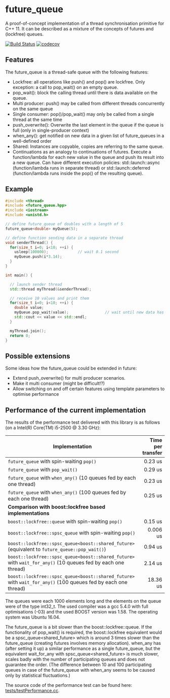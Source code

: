 # future_queue
A proof-of-concept implementation of a thread synchronisation primitive for C++ 11. It can be described as a mixture of the concepts of futures and (lockfree) queues.

[![Build Status](https://travis-ci.org/mhier/future_queue.svg?branch=master)](https://travis-ci.org/mhier/future_queue)
[![codecov](https://codecov.io/gh/mhier/future_queue/branch/master/graph/badge.svg)](https://codecov.io/gh/mhier/future_queue)

## Features
The future_queue is a thread-safe queue with the following features:
* Lockfree: all operations like push() and pop() are lockfree. Only exception: a call to pop_wait() on an empty queue.
* pop_wait(): block the calling thread until there is data available on the queue.
* Multi producer: push() may be called from different threads concurrently on the same queue
* Single consumer: pop()/pop_wait() may only be called from a single thread at the same time
* push_overwrite(): Overwrite the last element in the queue if the queue is full (only in single-producer context)
* when_any(): get notified on new data in a given list of future_queues in a well-defined order
* Shared: Instances are copyable, copies are referring to the same queue.
* Continuations as an analogy to continuations of futures. Execute a function/lambda for each new value in the queue and push its result into a new queue. Can have different execution policies: std::launch::async (function/lambda runs in separate thread) or std::launch::deferred (function/lambda runs inside the pop() of the resulting queue).

## Example
```C++
#include <thread>
#include <future_queue.hpp>
#include <iostream>
#include <unistd.h>

// define future_queue of doubles with a length of 5
future_queue<double> myQueue(5);

// define function sending data in a separate thread
void senderThread() {
  for(size_t i=0; i<10; ++i) {
    usleep(100000);             // wait 0.1 second
    myQueue.push(i*3.14);
  }
}

int main() {

  // launch sender thread
  std::thread myThread(&senderThread);

  // receive 10 values and print them
  for(size_t i=0; i<10; ++i) {
    double value;
    myQueue.pop_wait(value);                // wait until new data has arrived
    std::cout << value << std::endl;
  }

  myThread.join();
  return 0;
}
```

## Possible extensions
Some ideas how the future_queue could be extended in future:
* Extend push_overwrite() for multi producer scenarios.
* Make it multi consumer (might be difficult!?)
* Allow switching on and off certain features using template parameters to optimise performance

## Performance of the current implementation
The results of the performance test delivered with this library is as follows (on a Intel(R) Core(TM) i5-2500 @ 3.30 GHz):

| Implementation                                                                                       | Time per transfer |
|---------------------------------------------------------------------------------------------------------------|---------:|
|`future_queue` with spin-waiting `pop()`                                                                       |  0.23 us |
|`future_queue` with `pop_wait()`                                                                               |  0.29 us |
|`future_queue` with `when_any()` (10 queues fed by each one thread)                                            |  0.23 us |
|`future_queue` with `when_any()` (100 queues fed by each one thread)                                           |  0.25 us |
| **Comparison with boost::lockfree based implementations**                                                     |          |
|`boost::lockfree::queue` with spin-waiting `pop()`                                                             |  0.15 us |
|`boost::lockfree::spsc_queue` with spin-waiting `pop()`                                                        | 0.006 us |
|`boost::lockfree::spsc_queue<boost::shared_future>` (equivalent to `future_queue::pop_wait()`)                 |  0.94 us |
|`boost::lockfree::spsc_queue<boost::shared_future>` with `wait_for_any()` (10 queues fed by each one thread)   |  2.14 us |
|`boost::lockfree::spsc_queue<boost::shared_future>` with `wait_for_any()` (100 queues fed by each one thread)  | 18.36 us |

The queues were each 1000 elements long and the elements on the queue were of the type int32_t. The used compiler was a gcc 5.4.0 with full optimisations (-03) and the used BOOST version was 1.58. The operating system was Ubuntu 16.04.

The future_queue is a bit slower than the boost::lockfree::queue. If the functionality of pop_wait() is required, the boost::lockfree equivalent would be a spsc_queue<shared_future> which is around 3 times slower than the future_queue (creating futures involves memory allocation). when_any has (after setting it up) a similar performance as a single future_queue, but the equivalent wait_for_any with spsc_queue<shared_future> is much slower, scales badly with the number of participating queues and does not guarantee the order. (The difference between 10 and 100 participating queues in case of the future_queue with when_any seems to be caused only by statistical fluctuations.)

The source code of the performance test can be found here: [tests/testPerformance.cc](tests/testPerformance.cc).
